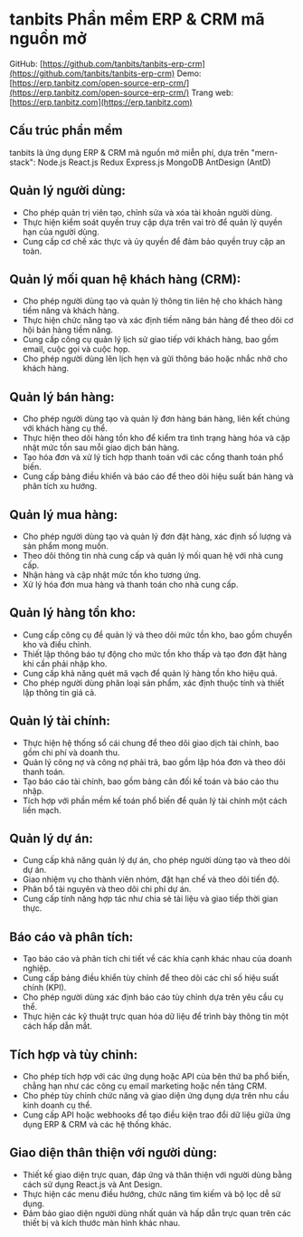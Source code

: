 # tanbits Phần mềm ERP & CRM mã nguồn mở

GitHub: [https://github.com/tanbits/tanbits-erp-crm](https://github.com/tanbits/tanbits-erp-crm)
Demo: [https://erp.tanbitz.com/open-source-erp-crm/](https://erp.tanbitz.com/open-source-erp-crm/)
Trang web: [https://erp.tanbitz.com](https://erp.tanbitz.com)

## Cấu trúc phần mềm

tanbits là ứng dụng ERP & CRM mã nguồn mở miễn phí, dựa trên "mern-stack": Node.js React.js Redux Express.js MongoDB AntDesign (AntD)

## Quản lý người dùng:

- Cho phép quản trị viên tạo, chỉnh sửa và xóa tài khoản người dùng.
- Thực hiện kiểm soát quyền truy cập dựa trên vai trò để quản lý quyền hạn của người dùng.
- Cung cấp cơ chế xác thực và ủy quyền để đảm bảo quyền truy cập an toàn.

## Quản lý mối quan hệ khách hàng (CRM):

- Cho phép người dùng tạo và quản lý thông tin liên hệ cho khách hàng tiềm năng và khách hàng.
- Thực hiện chức năng tạo và xác định tiềm năng bán hàng để theo dõi cơ hội bán hàng tiềm năng.
- Cung cấp công cụ quản lý lịch sử giao tiếp với khách hàng, bao gồm email, cuộc gọi và cuộc họp.
- Cho phép người dùng lên lịch hẹn và gửi thông báo hoặc nhắc nhở cho khách hàng.

## Quản lý bán hàng:

- Cho phép người dùng tạo và quản lý đơn hàng bán hàng, liên kết chúng với khách hàng cụ thể.
- Thực hiện theo dõi hàng tồn kho để kiểm tra tình trạng hàng hóa và cập nhật mức tồn sau mỗi giao dịch bán hàng.
- Tạo hóa đơn và xử lý tích hợp thanh toán với các cổng thanh toán phổ biến.
- Cung cấp bảng điều khiển và báo cáo để theo dõi hiệu suất bán hàng và phân tích xu hướng.

## Quản lý mua hàng:

- Cho phép người dùng tạo và quản lý đơn đặt hàng, xác định số lượng và sản phẩm mong muốn.
- Theo dõi thông tin nhà cung cấp và quản lý mối quan hệ với nhà cung cấp.
- Nhận hàng và cập nhật mức tồn kho tương ứng.
- Xử lý hóa đơn mua hàng và thanh toán cho nhà cung cấp.

## Quản lý hàng tồn kho:

- Cung cấp công cụ để quản lý và theo dõi mức tồn kho, bao gồm chuyển kho và điều chỉnh.
- Thiết lập thông báo tự động cho mức tồn kho thấp và tạo đơn đặt hàng khi cần phải nhập kho.
- Cung cấp khả năng quét mã vạch để quản lý hàng tồn kho hiệu quả.
- Cho phép người dùng phân loại sản phẩm, xác định thuộc tính và thiết lập thông tin giá cả.

## Quản lý tài chính:

- Thực hiện hệ thống sổ cái chung để theo dõi giao dịch tài chính, bao gồm chi phí và doanh thu.
- Quản lý công nợ và công nợ phải trả, bao gồm lập hóa đơn và theo dõi thanh toán.
- Tạo báo cáo tài chính, bao gồm bảng cân đối kế toán và báo cáo thu nhập.
- Tích hợp với phần mềm kế toán phổ biến để quản lý tài chính một cách liền mạch.

## Quản lý dự án:

- Cung cấp khả năng quản lý dự án, cho phép người dùng tạo và theo dõi dự án.
- Giao nhiệm vụ cho thành viên nhóm, đặt hạn chế và theo dõi tiến độ.
- Phân bổ tài nguyên và theo dõi chi phí dự án.
- Cung cấp tính năng hợp tác như chia sẻ tài liệu và giao tiếp thời gian thực.

## Báo cáo và phân tích:

- Tạo báo cáo và phân tích chi tiết về các khía cạnh khác nhau của doanh nghiệp.
- Cung cấp bảng điều khiển tùy chỉnh để theo dõi các chỉ số hiệu suất chính (KPI).
- Cho phép người dùng xác định báo cáo tùy chỉnh dựa trên yêu cầu cụ thể.
- Thực hiện các kỹ thuật trực quan hóa dữ liệu để trình bày thông tin một cách hấp dẫn mắt.

## Tích hợp và tùy chỉnh:

- Cho phép tích hợp với các ứng dụng hoặc API của bên thứ ba phổ biến, chẳng hạn như các công cụ email marketing hoặc nền tảng CRM.
- Cho phép tùy chỉnh chức năng và giao diện ứng dụng dựa trên nhu cầu kinh doanh cụ thể.
- Cung cấp API hoặc webhooks để tạo điều kiện trao đổi dữ liệu giữa ứng dụng ERP & CRM và các hệ thống khác.

## Giao diện thân thiện với người dùng:

- Thiết kế giao diện trực quan, đáp ứng và thân thiện với người dùng bằng cách sử dụng React.js và Ant Design.
- Thực hiện các menu điều hướng, chức năng tìm kiếm và bộ lọc dễ sử dụng.
- Đảm bảo giao diện người dùng nhất quán và hấp dẫn trực quan trên các thiết bị và kích thước màn hình khác nhau.
